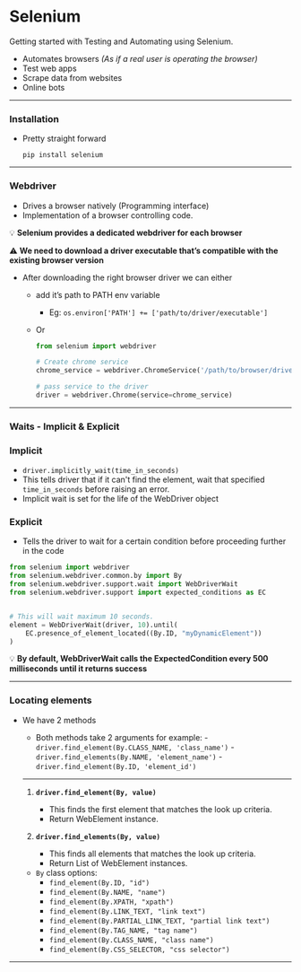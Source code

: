 
# Selenium
Getting started with Testing and Automating using Selenium.

- Automates browsers *(As if a real user is operating the browser)*
- Test web apps
- Scrape data from websites
- Online bots

---

### **Installation**

- Pretty straight forward
    
    `pip install selenium`
    

---

### **Webdriver**

- Drives a browser natively (Programming interface)
- Implementation of a browser controlling code.

💡 **Selenium provides a dedicated webdriver for each browser**

⚠️ **We need to download a driver executable that’s compatible with the existing browser version**

- After downloading the right browser driver we can either
    - add it’s path to PATH env variable
        - Eg: `os.environ['PATH'] += ['path/to/driver/executable']`
    - Or
        
        ```python
        from selenium import webdriver
        
        # Create chrome service
        chrome_service = webdriver.ChromeService('/path/to/browser/driver')
        
        # pass service to the driver
        driver = webdriver.Chrome(service=chrome_service)
        ```
        

---

### Waits - Implicit & Explicit

### Implicit
- `driver.implicitly_wait(time_in_seconds)`
- This tells driver that if it can't find the element, wait that specified `time_in_seconds` before raising an error.
- Implicit wait is set for the life of the WebDriver object

### Explicit
- Tells the driver to wait for a certain condition before proceeding further in the code
```python 
from selenium import webdriver
from selenium.webdriver.common.by import By
from selenium.webdriver.support.wait import WebDriverWait
from selenium.webdriver.support import expected_conditions as EC


# This will wait maximum 10 seconds.
element = WebDriverWait(driver, 10).until(
    EC.presence_of_element_located((By.ID, "myDynamicElement"))
)

```
💡 **By default, WebDriverWait calls the ExpectedCondition every 500 milliseconds until it returns success**

---
### Locating elements
- We have 2 methods
    - Both methods take 2 arguments for example: 
            - `driver.find_element(By.CLASS_NAME, 'class_name')`
            - `driver.find_elements(By.NAME, 'element_name')`
            - `driver.find_element(By.ID, 'element_id')`
    ---
    1. **`driver.find_element(By, value)`**
        - This finds the first element that matches the look up criteria.
        - Return WebElement instance.

    2. **`driver.find_elements(By, value)`**
        - This finds all elements that matches the look up criteria.
        - Return List of WebElement instances.

    - `By` class options:
        - `find_element(By.ID, "id")`
        - `find_element(By.NAME, "name")`
        - `find_element(By.XPATH, "xpath")`
        - `find_element(By.LINK_TEXT, "link text")`
        - `find_element(By.PARTIAL_LINK_TEXT, "partial link text")`
        - `find_element(By.TAG_NAME, "tag name")`
        - `find_element(By.CLASS_NAME, "class name")`
        - `find_element(By.CSS_SELECTOR, "css selector")`
---
